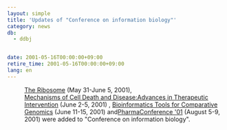 ```yaml
---
layout: simple
title: 'Updates of "Conference on information biology"'
category: news
db:
  - ddbj


date: 2001-05-16T00:00:00+09:00
retire_time: 2001-05-16T00:00:00+09:00
lang: en
---
```


<dd><a href="http://nucleus.cshl.org/meetings/2001symp.htm">The Ribosome</a> (May 31-June 5, 2001),<br><a href="http://www3.mdanderson.org/~meetings/0163fold/0163base.htm">Mechanisms of Cell Death and Disease:Advances in Therapeutic Intervention</a> (June 2-5, 2001) , <a href="http://pga.lbl.gov/workshop/">Bioinformatics Tools for Comparative Genomics</a> (June 11-15, 2001) and<a href="http://pharmaconference.bwh.harvard.edu/pharma01/index.html">PharmaConference '01</a> (August 5-9, 2001) were added to "Conference on information biology".</dd>
